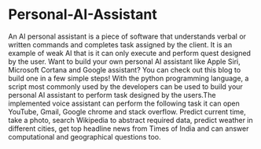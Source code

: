 # Personal-AI-Assistant
An AI personal assistant is a piece of software that understands verbal or written commands and completes task assigned by the client. It is an example of weak AI that is it can only execute and perform quest designed by the user. Want to build your own personal AI assistant like Apple Siri, Microsoft Cortana and Google assistant? You can check out this blog to build one in a few simple steps! With the python programming language, a script most commonly used by the developers can be used to build your personal AI assistant to perform task designed by the users.The implemented voice assistant can perform the following task it can open YouTube, Gmail, Google chrome and stack overflow. Predict current time, take a photo, search Wikipedia to abstract required data, predict weather in different cities, get top headline news from Times of India and can answer computational and geographical questions too.
